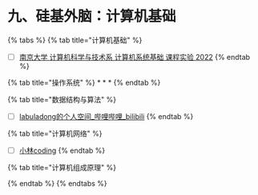 # 九、硅基外脑：计算机基础



{% tabs %}
{% tab title="计算机基础" %}
* [ ] [南京大学 计算机科学与技术系 计算机系统基础 课程实验 2022](https://nju-projectn.github.io/ics-pa-gitbook/ics2022/index.html)
{% endtab %}

{% tab title="操作系统" %}
*
*
*
{% endtab %}

{% tab title="数据结构与算法" %}
* [ ] [labuladong的个人空间\_哔哩哔哩\_bilibili](https://space.bilibili.com/14089380?spm\_id\_from=333.337.0.0)
{% endtab %}

{% tab title="计算机网络" %}
* [ ] [小林coding](https://xiaolincoding.com/)
{% endtab %}

{% tab title="计算机组成原理" %}

{% endtab %}
{% endtabs %}


